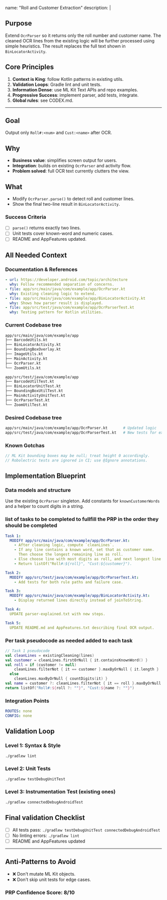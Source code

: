 name: "Roll and Customer Extraction"
description: |
  ## Purpose
  Extend `OcrParser` so it returns only the roll number and customer name.
  The cleaned OCR lines from the existing logic will be further processed using
  simple heuristics. The result replaces the full text shown in
  `BinLocatorActivity`.

  ## Core Principles
  1. **Context is King**: follow Kotlin patterns in existing utils.
  2. **Validation Loops**: Gradle lint and unit tests.
  3. **Information Dense**: use ML Kit Text APIs and repo examples.
  4. **Progressive Success**: implement parser, add tests, integrate.
  5. **Global rules**: see CODEX.md.

---

## Goal
Output only `Roll#:<num>` and `Cust:<name>` after OCR.

## Why
- **Business value**: simplifies screen output for users.
- **Integration**: builds on existing `OcrParser` and activity flow.
- **Problem solved**: full OCR text currently clutters the view.

## What
- Modify `OcrParser.parse()` to detect roll and customer lines.
- Show the final two-line result in `BinLocatorActivity`.

### Success Criteria
- [ ] `parse()` returns exactly two lines.
- [ ] Unit tests cover known-word and numeric cases.
- [ ] README and AppFeatures updated.

## All Needed Context

### Documentation & References
```yaml
- url: https://developer.android.com/topic/architecture
  why: Follow recommended separation of concerns.
- file: app/src/main/java/com/example/app/OcrParser.kt
  why: Existing cleaning logic to extend.
- file: app/src/main/java/com/example/app/BinLocatorActivity.kt
  why: Shows how parser result is displayed.
- file: app/src/test/java/com/example/app/OcrParserTest.kt
  why: Testing pattern for Kotlin utilities.
```

### Current Codebase tree
```bash
app/src/main/java/com/example/app
├── BarcodeUtils.kt
├── BinLocatorActivity.kt
├── BoundingBoxOverlay.kt
├── ImageUtils.kt
├── MainActivity.kt
├── OcrParser.kt
└── ZoomUtils.kt

app/src/test/java/com/example/app
├── BarcodeUtilTest.kt
├── BinLocatorUnitTest.kt
├── BoundingBoxUtilTest.kt
├── MainActivityUnitTest.kt
├── OcrParserTest.kt
└── ZoomUtilTest.kt
```

### Desired Codebase tree
```bash
app/src/main/java/com/example/app/OcrParser.kt       # Updated logic
app/src/test/java/com/example/app/OcrParserTest.kt   # New tests for extraction
```

### Known Gotchas
```kotlin
// ML Kit bounding boxes may be null; treat height 0 accordingly.
// Robolectric tests are ignored in CI; use @Ignore annotations.
```

## Implementation Blueprint

### Data models and structure
Use the existing `OcrParser` singleton. Add constants for
`knownCustomerWords` and a helper to count digits in a string.

### list of tasks to be completed to fullfill the PRP in the order they should be completed
```yaml
Task 1:
  MODIFY app/src/main/java/com/example/app/OcrParser.kt:
    - After cleaning logic, compute `cleanLines`.
    - If any line contains a known word, set that as customer name.
      Then choose the longest remaining line as roll.
    - Else choose line with most digits as roll, and next longest line as customer.
    - Return listOf("Roll#:${roll}", "Cust:${customer}").

Task 2:
  MODIFY app/src/test/java/com/example/app/OcrParserTest.kt:
    - Add tests for both rule paths and failure case.

Task 3:
  MODIFY app/src/main/java/com/example/app/BinLocatorActivity.kt:
    - Display returned lines directly instead of joinToString.

Task 4:
  UPDATE parser-explained.txt with new steps.

Task 5:
  UPDATE README.md and AppFeatures.txt describing final OCR output.
```

### Per task pseudocode as needed added to each task
```kotlin
// Task 1 pseudocode
val cleanLines = existingCleaning(lines)
val customer = cleanLines.firstOrNull { it.containsKnownWord() }
val roll = if (customer != null)
    cleanLines.filterNot { it == customer }.maxByOrNull { it.length }
  else
    cleanLines.maxByOrNull { countDigits(it) }
val name = customer ?: cleanLines.filterNot { it == roll }.maxByOrNull { it.length }
return listOf("Roll#:${roll ?: ""}", "Cust:${name ?: ""}")
```

### Integration Points
```yaml
ROUTES: none
CONFIG: none
```

## Validation Loop
### Level 1: Syntax & Style
```bash
./gradlew lint
```

### Level 2: Unit Tests
```bash
./gradlew testDebugUnitTest
```

### Level 3: Instrumentation Test (existing ones)
```bash
./gradlew connectedDebugAndroidTest
```

## Final validation Checklist
- [ ] All tests pass: `./gradlew testDebugUnitTest connectedDebugAndroidTest`
- [ ] No linting errors: `./gradlew lint`
- [ ] README and AppFeatures updated

---

## Anti-Patterns to Avoid
- ❌ Don't mutate ML Kit objects.
- ❌ Don't skip unit tests for edge cases.

### PRP Confidence Score: 8/10
